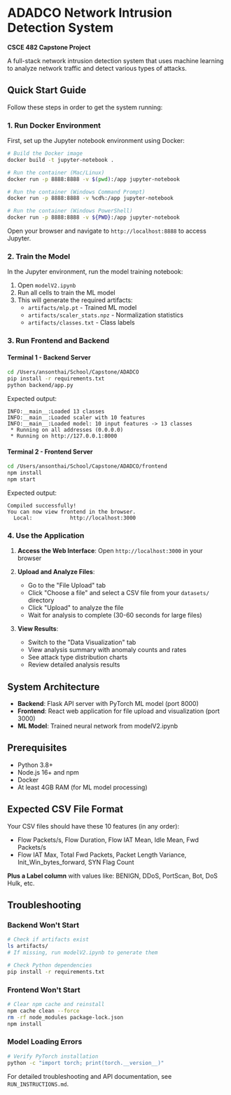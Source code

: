 # ADADCO Network Intrusion Detection System

**CSCE 482 Capstone Project**

A full-stack network intrusion detection system that uses machine learning to analyze network traffic and detect various types of attacks.

## Quick Start Guide

Follow these steps in order to get the system running:

### 1. Run Docker Environment

First, set up the Jupyter notebook environment using Docker:

```bash
# Build the Docker image
docker build -t jupyter-notebook .

# Run the container (Mac/Linux)
docker run -p 8888:8888 -v $(pwd):/app jupyter-notebook

# Run the container (Windows Command Prompt)
docker run -p 8888:8888 -v %cd%:/app jupyter-notebook

# Run the container (Windows PowerShell)
docker run -p 8888:8888 -v ${PWD}:/app jupyter-notebook
```

Open your browser and navigate to `http://localhost:8888` to access Jupyter.

### 2. Train the Model

In the Jupyter environment, run the model training notebook:

1. Open `modelV2.ipynb`
2. Run all cells to train the ML model
3. This will generate the required artifacts:
   - `artifacts/mlp.pt` - Trained ML model
   - `artifacts/scaler_stats.npz` - Normalization statistics  
   - `artifacts/classes.txt` - Class labels

### 3. Run Frontend and Backend

#### Terminal 1 - Backend Server
```bash
cd /Users/ansonthai/School/Capstone/ADADCO
pip install -r requirements.txt
python backend/app.py
```

Expected output:
```
INFO:__main__:Loaded 13 classes
INFO:__main__:Loaded scaler with 10 features
INFO:__main__:Loaded model: 10 input features -> 13 classes
 * Running on all addresses (0.0.0.0)
 * Running on http://127.0.0.1:8000
```

#### Terminal 2 - Frontend Server
```bash
cd /Users/ansonthai/School/Capstone/ADADCO/frontend
npm install
npm start
```

Expected output:
```
Compiled successfully!
You can now view frontend in the browser.
  Local:            http://localhost:3000
```

### 4. Use the Application

1. **Access the Web Interface**: Open `http://localhost:3000` in your browser

2. **Upload and Analyze Files**:
   - Go to the "File Upload" tab
   - Click "Choose a file" and select a CSV file from your `datasets/` directory
   - Click "Upload" to analyze the file
   - Wait for analysis to complete (30-60 seconds for large files)

3. **View Results**:
   - Switch to the "Data Visualization" tab
   - View analysis summary with anomaly counts and rates
   - See attack type distribution charts
   - Review detailed analysis results

## System Architecture

- **Backend**: Flask API server with PyTorch ML model (port 8000)
- **Frontend**: React web application for file upload and visualization (port 3000)
- **ML Model**: Trained neural network from modelV2.ipynb

## Prerequisites

- Python 3.8+
- Node.js 16+ and npm
- Docker
- At least 4GB RAM (for ML model processing)

## Expected CSV File Format

Your CSV files should have these 10 features (in any order):
- Flow Packets/s, Flow Duration, Flow IAT Mean, Idle Mean, Fwd Packets/s
- Flow IAT Max, Total Fwd Packets, Packet Length Variance, Init_Win_bytes_forward, SYN Flag Count

**Plus a Label column** with values like: BENIGN, DDoS, PortScan, Bot, DoS Hulk, etc.

## Troubleshooting

### Backend Won't Start
```bash
# Check if artifacts exist
ls artifacts/
# If missing, run modelV2.ipynb to generate them

# Check Python dependencies
pip install -r requirements.txt
```

### Frontend Won't Start
```bash
# Clear npm cache and reinstall
npm cache clean --force
rm -rf node_modules package-lock.json
npm install
```

### Model Loading Errors
```bash
# Verify PyTorch installation
python -c "import torch; print(torch.__version__)"
```

For detailed troubleshooting and API documentation, see `RUN_INSTRUCTIONS.md`.
